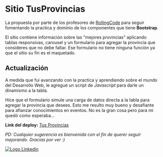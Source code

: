 # Sitio TusProvincias

La propuesta por parte de los profesores de [RollingCode](https://rollingcodeschool.com/) para seguir fomentando la practica y dominio de los componentes que tiene **Bootstrap**.

El sitio contiene información sobre las "mejores provincias" aplicando tablas responsivas, carousel y un formulario para agregar la provincia que consideres que no debe faltar. Ese formulario no tiene ninguna función ya que el sitio su fin es el maquetado.

## Actualización

A medida que fui avanzando con la practica y aprendiendo sobre el mundo del Desarrollo Web, le agregué un script de _Javascript_ para darle un dinamismo a la tabla.

Hice que el formulario simule una carga de datos directa a la tabla para agregar la provincia que desees. Esto me resulto muy bueno y desafiante para afianzar conocimientos en eventos. No es la gran cosa pero para mi quedó como esperaba...

**Link del deploy:** [Tus Provincias](https://phenomenal-crisp-8649b2.netlify.app/)

_PD: Cualquier sugerencia es bienvenida con el fin de querer seguir mejorando. Gracias por ver :)_

[![Logo Linkedin](https://cdn-icons-png.flaticon.com/24/1384/1384014.png "Ir a Linkedin de Nicolas Cabrera")](https://www.linkedin.com/in/nicolas-francisco-cabrera/)
